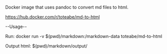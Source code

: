 Docker image that uses pandoc to convert md files to html.

https://hub.docker.com/r/toteabe/md-to-html

--Usage--

Run: docker run -v $(pwd)/markdown:/markdown-data toteabe/md-to-html

Output html: $(pwd)/markdown/output/